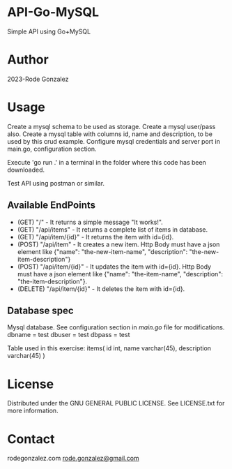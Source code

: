 # API-Go-MySQL
Simple API using Go+MySQL

# Author
2023-Rode Gonzalez

# Usage
Create a mysql schema to be used as storage. 
Create a mysql user/pass also.
Create a mysql table with columns id, name and description, to be used by this crud example.
Configure mysql credentials and server port in main.go, configuration section.

Execute 'go run .' in a terminal in the folder where this code has been downloaded.

Test API using postman or similar.

## Available EndPoints
* (GET) "/" - It returns a simple message "It works!".
* (GET) "/api/items" - It returns a complete list of items in database.
* (GET) "/api/item/{id}" - It returns the item with id={id}.
* (POST) "/api/item" - It creates a new item. Http Body must have a json element like {"name": "the-new-item-name", "description": "the-new-item-description"} 
* (POST) "/api/item/{id}" - It updates the item with id={id}. Http Body must have a json element like {"name": "the-item-name", "description": "the-item-description"}.
* (DELETE) "/api/item/{id}" - It deletes the item with id={id}. 

## Database spec
Mysql database.
See configuration section in _main.go_ file for modifications.
dbname = test
dbuser = test
dbpass = test

Table used in this exercise: items(
    id int,
    name varchar(45),
    description varchar(45)
)

# License
Distributed under the GNU GENERAL PUBLIC LICENSE. 
See LICENSE.txt for more information.

# Contact
rodegonzalez.com
rode.gonzalez@gmail.com

